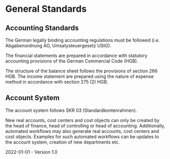 # General Standards

## Accounting Standards

The German legally binding accounting regulations must be followed (i.e. Abgabenordnung AO, Umsatysteuergesetz UStG). 

The financial statements are prepared in accordance with statutory accounting provisions of the German Commercial Code (HGB). 

The structure of the balance sheet follows the provisions of section 266 HGB. The income statement are prepared using the nature of expense method in accordance with section 275 (2) HGB.

## Account System

The account system follows SKR 03 (Standardkontenrahmen).

New real accounts, cost centers and cost objects can only be created by the head of finance, head of controlling or head of accounting. Additionally, automated workflows may also generate real accounts, cost centers and cost objects. Examples for such automated workflows can be updates to the account system, creation of new departments etc.



2022-01-01 - Version 1.0

